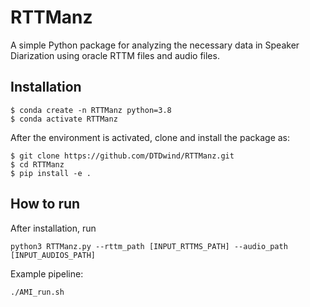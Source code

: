 # RTTManz
A simple Python package for analyzing the necessary data in Speaker Diarization using oracle RTTM files and audio files.

## Installation
```
$ conda create -n RTTManz python=3.8
$ conda activate RTTManz
```
After the environment is activated, clone and install the package as:
```
$ git clone https://github.com/DTDwind/RTTManz.git
$ cd RTTManz
$ pip install -e .
```

## How to run
After installation, run
```
python3 RTTManz.py --rttm_path [INPUT_RTTMS_PATH] --audio_path [INPUT_AUDIOS_PATH]
```
Example pipeline:
```
./AMI_run.sh
```